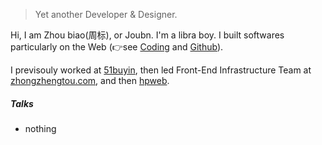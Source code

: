 

> Yet another Developer & Designer.  


Hi, I am Zhou biao(周标), or Joubn. I'm a libra boy. I built softwares particularly on the Web (👉see [Coding](https://coding.net/bb595700239) and [Github](https://github.com/bb595700239)).

I previsouly worked at [51buyin](http://www.51buyin.com/web/index.html), then led Front-End Infrastructure Team at [zhongzhengtou.com](https://www.zhongzhengtou.com/), and then [hpweb](http://hpweb.qisheng.me/#/index).



##### Talks

- nothing

